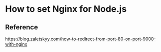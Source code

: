 # How to set Nginx for Node.js

## Reference

<https://blog.zaletskyy.com/how-to-redirect-from-port-80-on-port-9000-with-nginx>
